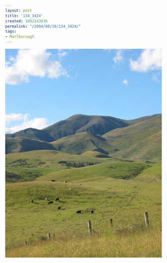 ```yaml
---
layout: post
title: '134_3424'
created: 1092143836
permalink: "/2004/08/10/134_3424/"
tags:
- Marlborough
---
```


<img src="/image/images/134_3424-1190.jpg"/>

